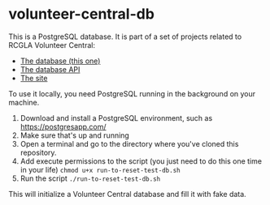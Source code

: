 # volunteer-central-db

This is a PostgreSQL database. It is part of a set of projects related to RCGLA Volunteer Central:

* [The database (this one)](https://github.com/rcgla/volunteer-central-db)
* [The database API](https://github.com/rcgla/volunteer-central-db-api)
* [The site](https://github.com/rcgla/volunteer-central-site)

To use it locally, you need PostgreSQL running in the background on your machine. 

1. Download and install a PostgreSQL environment, such as https://postgresapp.com/
2. Make sure that's up and running
3. Open a terminal and go to the directory where you've cloned this repository.
4. Add execute permissions to the script (you just need to do this one time in your life) ```chmod u+x run-to-reset-test-db.sh```
5. Run the script `./run-to-reset-test-db.sh`

This will initialize a Volunteer Central database and fill it with fake data.
